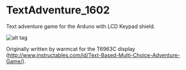 # TextAdventure_1602
Text adventure game for the Arduno with LCD Keypad shield.

![alt tag](https://dl.dropboxusercontent.com/s/hu8k4zb0bfld18p/TextAdventure_1602.jpg)

Originally written by warmcat for the T6963C display (http://www.instructables.com/id/Text-Based-Multi-Choice-Adventure-Game/).

